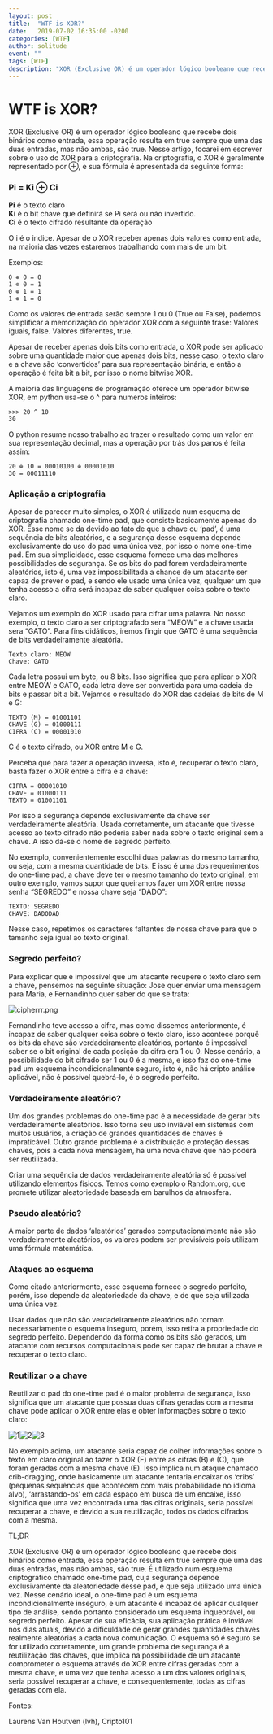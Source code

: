 ```yaml
---
layout: post
title:  "WTF is XOR?"
date:   2019-07-02 16:35:00 -0200
categories: [WTF]
author: solitude
event: ""
tags: [WTF]
description: "XOR (Exclusive OR) é um operador lógico booleano que recebe dois binários como entrada, essa operação resulta em true sempre que uma das duas entradas, mas não ambas, são true."
---
```


# WTF is XOR?
XOR (Exclusive OR) é um operador lógico booleano que recebe dois binários como entrada, essa operação resulta em true sempre que uma das duas entradas, mas não ambas, são true. Nesse artigo, focarei em escrever sobre o uso do XOR para a criptografia. Na criptografia, o XOR é geralmente representado por ⊕, e sua fórmula é apresentada da seguinte forma:

### Pi = Ki ⊕ Ci

**Pi** é o texto claro  
**Ki** é o bit chave que definirá se Pi será ou não invertido.  
**Ci** é o texto cifrado resultante da operação

O i é o indice. Apesar de o XOR receber apenas dois valores como entrada, na maioria das vezes estaremos trabalhando com mais de um bit.

Exemplos:

    0 ⊕ 0 = 0  
    1 ⊕ 0 = 1  
    0 ⊕ 1 = 1  
    1 ⊕ 1 = 0

Como os valores de entrada serão sempre 1 ou 0 (True ou False), podemos simplificar a memorização do operador XOR com a seguinte frase: Valores iguais, false. Valores diferentes, true.

Apesar de receber apenas dois bits como entrada, o XOR pode ser aplicado sobre uma quantidade maior que apenas dois bits, nesse caso, o texto claro e a chave são ‘convertidos’ para sua representação binária, e então a operação é feita bit a bit, por isso o nome bitwise XOR.

A maioria das linguagens de programação oferece um operador bitwise XOR, em python usa-se o ^ para numeros inteiros:

    >>> 20 ^ 10  
    30

O python resume nosso trabalho ao trazer o resultado como um valor em sua representação decimal, mas a operação por trás dos panos é feita assim:

    20 ⊕ 10 = 00010100 ⊕ 00001010  
    30 = 00011110

### Aplicação a criptografia

Apesar de parecer muito simples, o XOR é utilizado num esquema de criptografia chamado one-time pad, que consiste basicamente apenas do XOR. Esse nome se da devido ao fato de que a chave ou ‘pad’, é uma sequência de bits aleatórios, e a segurança desse esquema depende exclusivamente do uso do pad uma única vez, por isso o nome one-time pad. Em sua simplicidade, esse esquema fornece uma das melhores possibilidades de segurança. Se os bits do pad forem verdadeiramente aleatórios, isto é, uma vez impossibilitada a chance de um atacante ser capaz de prever o pad, e sendo ele usado uma única vez, qualquer um que tenha acesso a cifra será incapaz de saber qualquer coisa sobre o texto claro.

Vejamos um exemplo do XOR usado para cifrar uma palavra. No nosso exemplo, o texto claro a ser criptografado sera “MEOW” e a chave usada sera “GATO”. Para fins didáticos, iremos fingir que GATO é uma sequência de bits verdadeiramente aleatória.

    Texto claro: MEOW  
    Chave: GATO

Cada letra possui um byte, ou 8 bits. Isso significa que para aplicar o XOR entre MEOW e GATO, cada letra deve ser convertida para uma cadeia de bits e passar bit a bit. Vejamos o resultado do XOR das cadeias de bits de M e G:

    TEXTO (M) = 01001101  
    CHAVE (G) = 01000111  
    CIFRA (C) = 00001010

C é o texto cifrado, ou XOR entre M e G.

Perceba que para fazer a operação inversa, isto é, recuperar o texto claro, basta fazer o XOR entre a cifra e a chave:

    CIFRA = 00001010  
    CHAVE = 01000111  
    TEXTO = 01001101

Por isso a segurança depende exclusivamente da chave ser verdadeiramente aleatória. Usada corretamente, um atacante que tivesse acesso ao texto cifrado não poderia saber nada sobre o texto original sem a chave. A isso dá-se o nome de segredo perfeito.

No exemplo, convenientemente escolhi duas palavras do mesmo tamanho, ou seja, com a mesma quantidade de bits. E isso é uma dos requerimentos do one-time pad, a chave deve ter o mesmo tamanho do texto original, em outro exemplo, vamos supor que queiramos fazer um XOR entre nossa senha “SEGREDO” e nossa chave seja “DADO”:

    TEXTO: SEGREDO  
    CHAVE: DADODAD

Nesse caso, repetimos os caracteres faltantes de nossa chave para que o tamanho seja igual ao texto original.

### Segredo perfeito?

Para explicar que é impossível que um atacante recupere o texto claro sem a chave, pensemos na seguinte situação: Jose quer enviar uma mensagem para Maria, e Fernandinho quer saber do que se trata:

![cipherrr.png](https://solitudelab.files.wordpress.com/2019/08/cipherrr.png?w=756)

Fernandinho teve acesso a cifra, mas como dissemos anteriormente, é incapaz de saber qualquer coisa sobre o texto claro, isso acontece porquê os bits da chave são verdadeiramente aleatórios, portanto é impossível saber se o bit original de cada posição da cifra era 1 ou 0. Nesse cenário, a possibilidade do bit cifrado ser 1 ou 0 é a mesma, e isso faz do one-time pad um esquema incondicionalmente seguro, isto é, não há cripto análise aplicável, não é possível quebrá-lo, é o segredo perfeito.

### Verdadeiramente aleatório?

Um dos grandes problemas do one-time pad é a necessidade de gerar bits verdadeiramente aleatórios. Isso torna seu uso inviável em sistemas com muitos usuários, a criação de grandes quantidades de chaves é impraticável. Outro grande problema é a distribuição e proteção dessas chaves, pois a cada nova mensagem, ha uma nova chave que não poderá ser reutilizada.

Criar uma sequência de dados verdadeiramente aleatória só é possível utilizando elementos físicos. Temos como exemplo o Random.org, que promete utilizar aleatoriedade baseada em barulhos da atmosfera.

### Pseudo aleatório?

A maior parte de dados ‘aleatórios’ gerados computacionalmente não são verdadeiramente aleatórios, os valores podem ser previsíveis pois utilizam uma fórmula matemática.

### Ataques ao esquema

Como citado anteriormente, esse esquema fornece o segredo perfeito, porém, isso depende da aleatoriedade da chave, e de que seja utilizada uma única vez.

Usar dados que não são verdadeiramente aleatórios não tornam necessariamente o esquema inseguro, porém, isso retira a propriedade do segredo perfeito. Dependendo da forma como os bits são gerados, um atacante com recursos computacionais pode ser capaz de brutar a chave e recuperar o texto claro.

### Reutilizar o a chave

Reutilizar o pad do one-time pad é o maior problema de segurança, isso significa que um atacante que possua duas cifras geradas com a mesma chave pode aplicar o XOR entre elas e obter informações sobre o texto claro:

![1](https://solitudelab.files.wordpress.com/2019/08/1.png?w=756)![2](https://solitudelab.files.wordpress.com/2019/08/2.png?w=756)![3](https://solitudelab.files.wordpress.com/2019/08/3.png?w=756)

No exemplo acima, um atacante seria capaz de colher informações sobre o texto em claro original ao fazer o XOR (F) entre as cifras (B) e (C), que foram geradas com a mesma chave (E). Isso implica num ataque chamado crib-dragging, onde basicamente um atacante tentaria encaixar os ‘cribs’ (pequenas sequências que acontecem com mais probabilidade no idioma alvo), ‘arrastando-os’ em cada espaço em busca de um encaixe, isso significa que uma vez encontrada uma das cifras originais, seria possível recuperar a chave, e devido a sua reutilização, todos os dados cifrados com a mesma.

TL;DR

XOR (Exclusive OR) é um operador lógico booleano que recebe dois binários como entrada, essa operação resulta em true sempre que uma das duas entradas, mas não ambas, são true. É utilizado num esquema criptográfico chamado one-time pad, cuja segurança depende exclusivamente da aleatoriedade desse pad, e que seja utilizado uma única vez. Nesse cenário ideal, o one-time pad é um esquema incondicionalmente inseguro, e um atacante é incapaz de aplicar qualquer tipo de análise, sendo portanto considerado um esquema inquebrável, ou segredo perfeito. Apesar de sua eficácia, sua aplicação prática é inviável nos dias atuais, devido a dificuldade de gerar grandes quantidades chaves realmente aleatórias a cada nova comunicação. O esquema só é seguro se for utilizado corretamente, um grande problema de segurança é a reutilização das chaves, que implica na possibilidade de um atacante comprometer o esquema através do XOR entre cifras geradas com a mesma chave, e uma vez que tenha acesso a um dos valores originais, seria possível recuperar a chave, e consequentemente, todas as cifras geradas com ela.

Fontes:

Laurens Van Houtven (lvh), Cripto101

